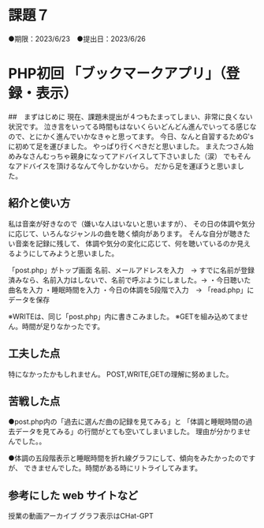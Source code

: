 # 課題７
●期限：2023/6/23　●提出日：2023/6/26
# PHP初回 「ブックマークアプリ」（登録・表示）

##　まずはじめに
現在、課題未提出が４つもたまってしまい、非常に良くない状況です。
泣き言をいってる時間もはないくらいどんどん進んでいってる感じなので、とにかく進んでいかなきゃと思ってます。
今日、なんと自習するためG'sに初めて足を運びました。
やっぱり行くべきだと思いました。
まえたつさん始めみなさんむっちゃ親身になってアドバイスして下さいました（涙）
でもそんなアドバイスを頂けるなんて今しかないから。
だから足を運ぼうと思いました。

## 紹介と使い方

私は音楽が好きなので（嫌いな人はいないと思いますが）、
その日の体調や気分に応じて、いろんなジャンルの曲を聴く傾向があります。
そんな自分が聴きたい音楽を記録に残して、
体調や気分の変化に応じて、何を聴いているのか見えるようにしてみようと思いました。

「post.php」がトップ画面
名前、メールアドレスを入力　→
すでに名前が登録済みなら、名前入力はしないで、名前で呼ぶようにしました。→
・今日聴いた曲名を入力
・睡眠時間を入力
・今日の体調を5段階で入力　→
「read.php」にデータを保存

※WRITEは、同じ「post.php」内に書きこみました。
※GETを組み込めてません。時間が足りなかったです。

## 工夫した点
特になかったかもしれません。
POST,WRITE,GETの理解に努めました。

## 苦戦した点
●post.php内の「過去に選んだ曲の記録を見てみる」と
「体調と睡眠時間の過去データを見てみる」の行間がとても空いてしまいました。
理由が分かりませんでした。。

●体調の五段階表示と睡眠時間を折れ線グラフにして、傾向をみたかったのですが、
できませんでした。時間がある時にリトライしてみます。

## 参考にした web サイトなど
授業の動画アーカイブ
グラフ表示はCHat-GPT

